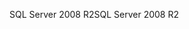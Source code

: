 <span data-ttu-id="b013f-101">SQL Server 2008 R2</span><span class="sxs-lookup"><span data-stu-id="b013f-101">SQL Server 2008 R2</span></span>